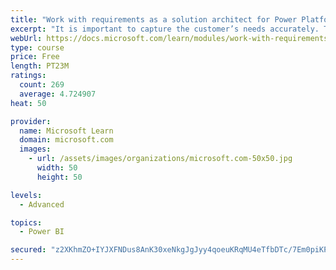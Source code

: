 ```yaml
---
title: "Work with requirements as a solution architect for Power Platform and Dynamics 365"
excerpt: "It is important to capture the customer’s needs accurately. This module explains how to capture requirements and identify functional and non-functional items."
webUrl: https://docs.microsoft.com/learn/modules/work-with-requirements/
type: course
price: Free
length: PT23M
ratings:
  count: 269
  average: 4.724907
heat: 50

provider:
  name: Microsoft Learn
  domain: microsoft.com
  images:
    - url: /assets/images/organizations/microsoft.com-50x50.jpg
      width: 50
      height: 50

levels:
  - Advanced

topics:
  - Power BI

secured: "z2XKhmZO+IYJXFNDus8AnK30xeNkgJgJyy4qoeuKRqMU4eTfbDTc/7Em0piKPbmbRScq3rkTlxiKC6riXskeJ6yFOX+4zrQExp/EijK8vrc2JvlZ8AAywfXGuPUBJGNBwS2nWzK5l2+tjDkQnUw2OoGSGuv0w6ls7uGNFqXAXQNuip4WJNtgZnylavORl4az0tBGQk9a1Q1jKIjlSuY30qJ2Y47/RysJMlVKpiPrxN5uU0WU4w9v0/okWOEYPtdaqWvGYZ1iR4/6o5t/0iee3wt4fDfI/TFi25u0XoVydHUc5CmoRGBkQNqcV7SbAhqEm5qkcFUSAHoh1VhPzgnmapvn69C7QFaRzC2y4fqgQ+VcMXSxD4JxwkXn+qc7+JHdWOEHZBS9QlVmSfVD7pPkJhu9wt7N4Qnrfv7ZuQiczaM=;a9KoCY/gGOvopS2azneptg=="
---
```


